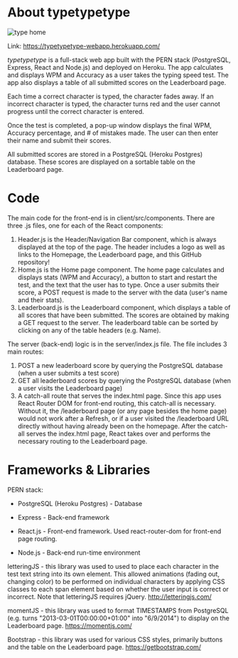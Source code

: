 # About typetypetype

![type home](https://user-images.githubusercontent.com/52224377/107892717-9f5de480-6eec-11eb-9d7b-5688af372027.PNG)

Link: https://typetypetype-webapp.herokuapp.com/

*typetypetype* is a full-stack web app built with the PERN stack (PostgreSQL, Express, React and Node.js) and deployed on Heroku. The app calculates and displays WPM and Accuracy as a user takes the typing speed test. The app also displays a table of all submitted scores on the Leaderboard page.

Each time a correct character is typed, the character fades away. If an incorrect character is typed, the character turns red and the user cannot progress until the correct character is entered.

Once the test is completed, a pop-up window displays the final WPM, Accuracy percentage, and # of mistakes made. The user can then enter their name and submit their scores. 

All submitted scores are stored in a PostgreSQL (Heroku Postgres) database. These scores are displayed on a sortable table on the Leaderboard page.

# Code

The main code for the front-end is in client/src/components. There are three .js files, one for each of the React components:

1) Header.js is the Header/Navigation Bar component, which is always displayed at the top of the page. The header includes a logo as well as links to the Homepage, the Leaderboard page, and this GitHub repository!
2) Home.js is the Home page component. The home page calculates and displays stats (WPM and Accuracy), a button to start and restart the test, and the text that the user has to type. Once a user submits their score, a POST request is made to the server with the data (user's name and their stats).
3) Leaderboard.js is the Leaderboard component, which displays a table of all scores that have been submitted. The scores are obtained by making a GET request to the server. The leaderboard table can be sorted by clicking on any of the table headers (e.g. Name).

The server (back-end) logic is in the server/index.js file. The file includes 3 main routes:

1) POST a new leaderboard score by querying the PostgreSQL database (when a user submits a test score)
2) GET all leaderboard scores by querying the PostgreSQL database (when a user visits the Leaderboard page)
3) A catch-all route that serves the index.html page. Since this app uses React Router DOM for front-end routing, this catch-all is necessary. Without it, the /leaderboard page (or any page besides the home page) would not work after a Refresh, or if a user visited the /leaderboard URL directly without having already been on the homepage. After the catch-all serves the index.html page, React takes over and performs the necessary routing to the Leaderboard page.

# Frameworks & Libraries 

PERN stack:

 - PostgreSQL (Heroku Postgres) - Database

 - Express - Back-end framework

 - React.js - Front-end framework. Used react-router-dom for front-end page routing.

 - Node.js - Back-end run-time environment

letteringJS - this library was used to used to place each character in the test text string into its own <span> element. This allowed animations (fading out, changing color) to be performed on individual characters by applying CSS classes to each span element based on whether the user input is correct or incorrect. Note that letteringJS requires jQuery. http://letteringjs.com/
  
momentJS - this library was used to format TIMESTAMPS from PostgreSQL (e.g. turns "2013-03-01T00:00:00+01:00" into "6/9/2014") to display on the Leaderboard page. https://momentjs.com/

Bootstrap - this library was used for various CSS styles, primarily buttons and the table on the Leaderboard page. https://getbootstrap.com/
